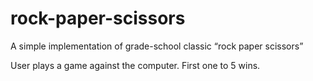 # rock-paper-scissors
A simple implementation of grade-school classic “rock paper scissors”

User plays a game against the computer. 
First one to 5 wins.
